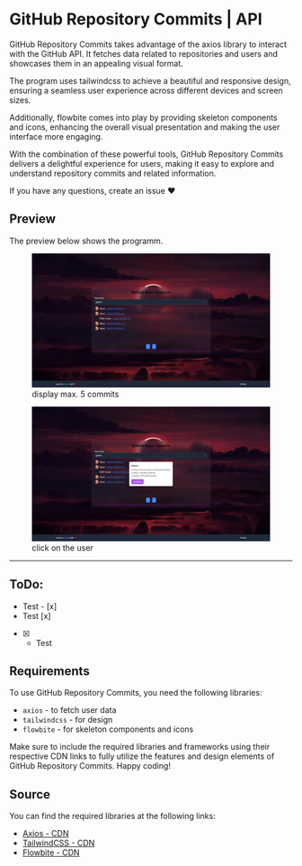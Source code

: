 # GitHub Repository Commits | API

GitHub Repository Commits takes advantage of the axios library to interact with the GitHub API. It fetches data related to repositories and users and showcases them in an appealing visual format.

The program uses tailwindcss to achieve a beautiful and responsive design, ensuring a seamless user experience across different devices and screen sizes.

Additionally, flowbite comes into play by providing skeleton components and icons, enhancing the overall visual presentation and making the user interface more engaging.

With the combination of these powerful tools, GitHub Repository Commits delivers a delightful experience for users, making it easy to explore and understand repository commits and related information.

If you have any questions, create an issue ❤️

## Preview

The preview below shows the programm.

<div id="slideshow">
  <figure>
    <img src="./src/Screenshot 2023-07-23 174838.jpg" alt="Slide 1">
    <figcaption>display max. 5 commits</figcaption>
  </figure>
  <figure>
    <img src="./src/Screenshot 2023-07-23 174929.jpg" alt="Slide 2">
    <figcaption>click on the user</figcaption>
  </figure>
</div>

---

## ToDo:
- Test - [x]
- Test [x]
- [x] - Test


## Requirements
To use GitHub Repository Commits, you need the following libraries:

- `axios` - to fetch user data
- `tailwindcss` - for design
- `flowbite` - for skeleton components and icons

Make sure to include the required libraries and frameworks using their respective CDN links to fully utilize the features and design elements of GitHub Repository Commits. Happy coding!


## Source

You can find the required libraries at the following links:

- [Axios - CDN](https://axios-http.com/de/)
- [TailwindCSS - CDN](https://tailwindcss.com/docs/installation/play-cdn)
- [Flowbite - CDN](https://flowbite.com/docs/components/skeleton/)
